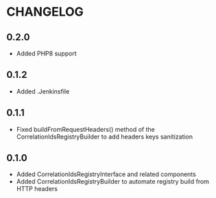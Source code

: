 CHANGELOG
=========

0.2.0
-----
* Added PHP8 support

0.1.2
-----

* Added .Jenkinsfile

0.1.1
-----

* Fixed buildFromRequestHeaders() method of the CorrelationIdsRegistryBuilder to add headers keys sanitization

0.1.0
-----

* Added CorrelationIdsRegistryInterface and related components
* Added CorrelationIdsRegistryBuilder to automate registry build from HTTP headers
